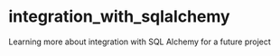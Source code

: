 # integration_with_sqlalchemy
Learning more about integration with SQL Alchemy for a future project
